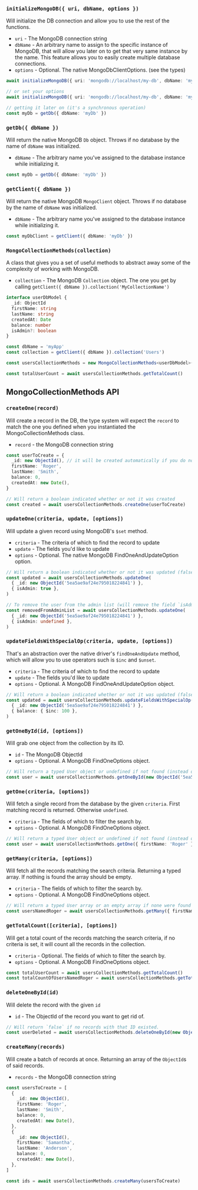 ### `initializeMongoDB({ uri, dbName, options })`

Will initialize the DB connection and allow you to use the rest of the functions.

- `uri` - The MongoDB connection string
- `dbName` - An arbitrary name to assign to the specific instance of MongoDB, that will allow you later on to get that very same instance by the name. This feature allows you to easily create multiple database connections.
- `options` - Optional. The native MongoDbClientOptions. (see the types)

```typescript
await initializeMongoDB({ uri: 'mongodb://localhost/my-db', dbName: 'myDB' })

// or set your options
await initializeMongoDB({ uri: 'mongodb://localhost/my-db', dbName: 'myDB', options: { useUnifiedTopology: false } })

// getting it later on (it's a synchronous operation)
const myDb = getDb({ dbName: 'myDb' })
```

### `getDb({ dbName })`

Will return the native MongoDB `Db` object. Throws if no database by the name of `dbName` was initialized.

- `dbName` - The arbitrary name you've assigned to the database instance while initializing it.

```typescript
const myDb = getDb({ dbName: 'myDb' })
```

### `getClient({ dbName })`

Will return the native MongoDB `MongoClient` object. Throws if no database by the name of `dbName` was initialized.

- `dbName` - The arbitrary name you've assigned to the database instance while initializing it.

```typescript
const myDbClient = getClient({ dbName: 'myDb' })
```

### `MongoCollectionMethods(collection)`

A class that gives you a set of useful methods to abstract away some of the complexity of working with MongoDB.

- `collection` - The MongoDB `Collection` object. The one you get by calling `getClient({ dbName }).collection('MyCollectionName')`

```typescript
interface userDbModel {
  _id: ObjectId
  firstName: string
  lastName: string
  createdAt: Date
  balance: number
  isAdmin?: boolean
}

const dbName = 'myApp'
const collection = getClient({ dbName }).collection('Users')

const usersCollectionMethods = new MongoCollectionMethods<userDbModel>(collection)

const totalUserCount = await usersCollectionMethods.getTotalCount()
```

## MongoCollectionMethods API

### `createOne(record)`

Will create a record in the DB, the type system will expect the `record` to match the one you defined when you instantiated the MongoCollectionMethods class.

- `record` - the MongoDB connection string

```typescript
const userToCreate = {
  _id: new ObjectId(), // it will be created automatically if you do not include it
  firstName: 'Roger',
  lastName: 'Smith',
  balance: 0,
  createdAt: new Date(),
}

// Will return a boolean indicated whether or not it was created
const created = await usersCollectionMethods.createOne(userToCreate)
```

### `updateOne(criteria, update, [options])`

Will update a given record using MongoDB's `$set` method.

- `criteria` - The criteria of which to find the record to update
- `update` - The fields you'd like to update
- `options` - Optional. The native MongoDB FindOneAndUpdateOption option.

```typescript
// Will return a boolean indicated whether or not it was updated (false if, for example, that user does not exist)
const updated = await usersCollectionMethods.updateOne(
  { _id: new ObjectId('5ea5ae9af24e795018224841') },
  { isAdmin: true },
)

// To remove the user from the admin list (will remove the field `isAdmin` from the object)
const removedFromAdminList = await usersCollectionMethods.updateOne(
  { _id: new ObjectId('5ea5ae9af24e795018224841') },
  { isAdmin: undefined },
)
```

### `updateFieldsWithSpecialOp(criteria, update, [options])`

That's an abstraction over the native driver's `findOneAndUpdate` method, which will allow you to use operators such is `$inc` and `$unset`.

- `criteria` - The criteria of which to find the record to update
- `update` - The fields you'd like to update
- `options` - Optional. A MongoDB FindOneAndUpdateOption object.

```typescript
// Will return a boolean indicated whether or not it was updated (false if, for example, that user does not exist)
const updated = await usersCollectionMethods.updateFieldsWithSpecialOp(
  { _id: new ObjectId('5ea5ae9af24e795018224841') },
  { balance: { $inc: 100 },
)
```

### `getOneById(id, [options])`

Will grab one object from the collection by its ID.

- `id` - The MongoDB ObjectId
- `options` - Optional. A MongoDB FindOneOptions object.

```typescript
// Will return a typed User object or undefined if not found (instead of the native driver's Null object)
const user = await usersCollectionMethods.getOneById(new ObjectId('5ea5ae9af24e795018224841'))
```

### `getOne(criteria, [options])`

Will fetch a single record from the database by the given `criteria`. First matching record is returned. Otherwise `undefined`.

- `criteria` - The fields of which to filter the search by.
- `options` - Optional. A MongoDB FindOneOptions object.

```typescript
// Will return a typed User object or undefined if not found (instead of the native driver's Null object)
const user = await usersCollectionMethods.getOne({ firstName: 'Roger' })
```

### `getMany(criteria, [options])`

Will fetch all the records matching the search criteria. Returning a typed array. If nothing is found the array should be empty.

- `criteria` - The fields of which to filter the search by.
- `options` - Optional. A MongoDB FindOneOptions object.

```typescript
// Will return a typed User array or an empty array if none were found
const usersNamedRoger = await usersCollectionMethods.getMany({ firstName: 'Roger' })
```

### `getTotalCount([criteria], [options])`

Will get a total count of the records matching the search criteria, if no criteria is set, it will count all the records in the collection.

- `criteria` - Optional. The fields of which to filter the search by.
- `options` - Optional. A MongoDB FindOneOptions object.

```typescript
const totalUserCount = await usersCollectionMethods.getTotalCount()
const totalCountOfUsersNamedRoger = await usersCollectionMethods.getTotalCount({ firstName: 'Roger' })
```

### `deleteOneById(id)`

Will delete the record with the given `id`

- `id` - The ObjectId of the record you want to get rid of.

```typescript
// Will return `false` if no records with that ID existed.
const userDeleted = await usersCollectionMethods.deleteOneById(new ObjectId('5ea5ae9af24e795018224841'))
```

### `createMany(records)`

Will create a batch of records at once. Returning an array of the `ObjectId`s of said records.

- `records` - the MongoDB connection string

```typescript
const usersToCreate = [
  {
    _id: new ObjectId(),
    firstName: 'Roger',
    lastName: 'Smith',
    balance: 0,
    createdAt: new Date(),
  },
  {
    _id: new ObjectId(),
    firstName: 'Samantha',
    lastName: 'Anderson',
    balance: 0,
    createdAt: new Date(),
  },
]

const ids = await usersCollectionMethods.createMany(usersToCreate)
```
